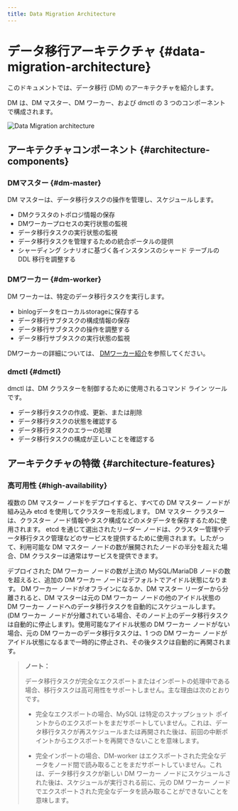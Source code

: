```yaml
---
title: Data Migration Architecture
---
```


# データ移行アーキテクチャ {#data-migration-architecture}

このドキュメントでは、データ移行 (DM) のアーキテクチャを紹介します。

DM は、DM マスター、DM ワーカー、および dmctl の 3 つのコンポーネントで構成されます。

![Data Migration architecture](/media/dm/dm-architecture-2.0.png)

## アーキテクチャコンポーネント {#architecture-components}

### DMマスター {#dm-master}

DM マスターは、データ移行タスクの操作を管理し、スケジュールします。

-   DMクラスタのトポロジ情報の保存
-   DMワーカープロセスの実行状態の監視
-   データ移行タスクの実行状態の監視
-   データ移行タスクを管理するための統合ポータルの提供
-   シャーディング シナリオに基づく各インスタンスのシャード テーブルの DDL 移行を調整する

### DMワーカー {#dm-worker}

DM ワーカーは、特定のデータ移行タスクを実行します。

-   binlogデータをローカルstorageに保存する
-   データ移行サブタスクの構成情報の保存
-   データ移行サブタスクの操作を調整する
-   データ移行サブタスクの実行状態の監視

DMワーカーの詳細については、 [DMワーカー紹介](/dm/dm-worker-intro.md)を参照してください。

### dmctl {#dmctl}

dmctl は、DM クラスターを制御するために使用されるコマンド ライン ツールです。

-   データ移行タスクの作成、更新、または削除
-   データ移行タスクの状態を確認する
-   データ移行タスクのエラーの処理
-   データ移行タスクの構成が正しいことを確認する

## アーキテクチャの特徴 {#architecture-features}

### 高可用性 {#high-availability}

複数の DM マスター ノードをデプロイすると、すべての DM マスター ノードが組み込み etcd を使用してクラスターを形成します。 DM マスター クラスターは、クラスター ノード情報やタスク構成などのメタデータを保存するために使用されます。 etcd を通じて選出されたリーダー ノードは、クラスター管理やデータ移行タスク管理などのサービスを提供するために使用されます。したがって、利用可能な DM マスター ノードの数が展開されたノードの半分を超えた場合、DM クラスターは通常はサービスを提供できます。

デプロイされた DM ワーカー ノードの数が上流の MySQL/MariaDB ノードの数を超えると、追加の DM ワーカー ノードはデフォルトでアイドル状態になります。 DM ワーカー ノードがオフラインになるか、DM マスター リーダーから分離されると、DM マスターは元の DM ワーカー ノードの他のアイドル状態の DM ワーカー ノードへのデータ移行タスクを自動的にスケジュールします。 (DM ワーカー ノードが分離されている場合、そのノード上のデータ移行タスクは自動的に停止します)。使用可能なアイドル状態の DM ワーカー ノードがない場合、元の DM ワーカーのデータ移行タスクは、1 つの DM ワーカー ノードがアイドル状態になるまで一時的に停止され、その後タスクは自動的に再開されます。

> **ノート：**
>
> データ移行タスクが完全なエクスポートまたはインポートの処理中である場合、移行タスクは高可用性をサポートしません。主な理由は次のとおりです。
>
> -   完全なエクスポートの場合、MySQL は特定のスナップショット ポイントからのエクスポートをまだサポートしていません。これは、データ移行タスクが再スケジュールまたは再開された後は、前回の中断ポイントからエクスポートを再開できないことを意味します。
>
> -   完全インポートの場合、DM-worker はエクスポートされた完全なデータをノード間で読み取ることをまだサポートしていません。これは、データ移行タスクが新しい DM ワーカー ノードにスケジュールされた後は、スケジュールが実行される前に、元の DM ワーカー ノードでエクスポートされた完全なデータを読み取ることができないことを意味します。
